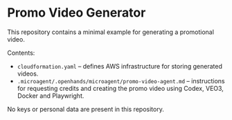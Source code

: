 # Promo Video Generator

This repository contains a minimal example for generating a promotional video.

Contents:
- `cloudformation.yaml` – defines AWS infrastructure for storing generated videos.
- `.microagent/.openhands/microagent/promo-video-agent.md` – instructions for requesting credits and creating the promo video using Codex, VEO3, Docker and Playwright.

No keys or personal data are present in this repository.
